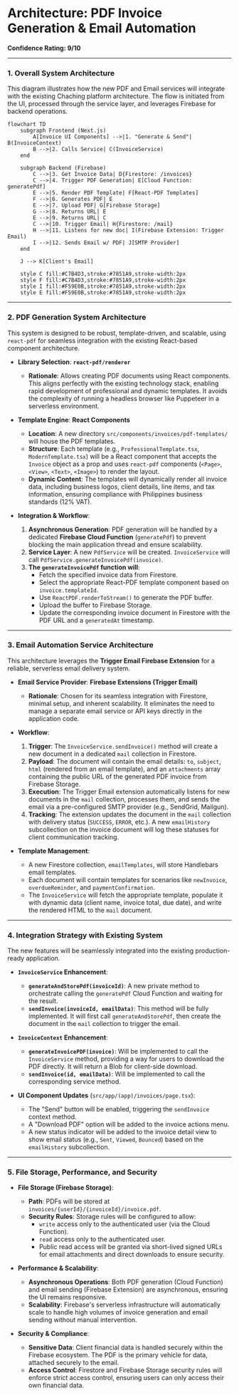 # Architecture: PDF Invoice Generation & Email Automation

**Confidence Rating: 9/10**

---

### 1. Overall System Architecture

This diagram illustrates how the new PDF and Email services will integrate with the existing Chaching platform architecture. The flow is initiated from the UI, processed through the service layer, and leverages Firebase for backend operations.

```mermaid
flowchart TD
    subgraph Frontend (Next.js)
        A[Invoice UI Components] -->|1. "Generate & Send"| B(InvoiceContext)
        B -->|2. Calls Service| C(InvoiceService)
    end

    subgraph Backend (Firebase)
        C -->|3. Get Invoice Data| D{Firestore: /invoices}
        C -->|4. Trigger PDF Generation| E[Cloud Function: generatePdf]
        E -->|5. Render PDF Template| F[React-PDF Templates]
        F -->|6. Generates PDF| E
        E -->|7. Upload PDF| G[Firebase Storage]
        G -->|8. Returns URL| E
        E -->|9. Returns URL| C
        C -->|10. Trigger Email| H{Firestore: /mail}
        H -->|11. Listens for new doc| I(Firebase Extension: Trigger Email)
        I -->|12. Sends Email w/ PDF| J[SMTP Provider]
    end

    J --> K[Client's Email]

    style C fill:#C7B4D3,stroke:#7851A9,stroke-width:2px
    style F fill:#C7B4D3,stroke:#7851A9,stroke-width:2px
    style I fill:#F59E0B,stroke:#7851A9,stroke-width:2px
    style E fill:#F59E0B,stroke:#7851A9,stroke-width:2px
```

---

### 2. PDF Generation System Architecture

This system is designed to be robust, template-driven, and scalable, using `react-pdf` for seamless integration with the existing React-based component architecture.

-   **Library Selection**: **`react-pdf/renderer`**
    -   **Rationale**: Allows creating PDF documents using React components. This aligns perfectly with the existing technology stack, enabling rapid development of professional and dynamic templates. It avoids the complexity of running a headless browser like Puppeteer in a serverless environment.

-   **Template Engine**: **React Components**
    -   **Location**: A new directory `src/components/invoices/pdf-templates/` will house the PDF templates.
    -   **Structure**: Each template (e.g., `ProfessionalTemplate.tsx`, `ModernTemplate.tsx`) will be a React component that accepts the `Invoice` object as a prop and uses `react-pdf` components (`<Page>`, `<View>`, `<Text>`, `<Image>`) to render the layout.
    -   **Dynamic Content**: The templates will dynamically render all invoice data, including business logos, client details, line items, and tax information, ensuring compliance with Philippines business standards (12% VAT).

-   **Integration & Workflow**:
    1.  **Asynchronous Generation**: PDF generation will be handled by a dedicated **Firebase Cloud Function** (`generatePdf`) to prevent blocking the main application thread and ensure scalability.
    2.  **Service Layer**: A new `PdfService` will be created. `InvoiceService` will call `PdfService.generateInvoicePdf(invoice)`.
    3.  **The `generateInvoicePdf` function will**:
        -   Fetch the specified invoice data from Firestore.
        -   Select the appropriate React-PDF template component based on `invoice.templateId`.
        -   Use `ReactPDF.renderToStream()` to generate the PDF buffer.
        -   Upload the buffer to Firebase Storage.
        -   Update the corresponding invoice document in Firestore with the PDF URL and a `generatedAt` timestamp.

---

### 3. Email Automation Service Architecture

This architecture leverages the **Trigger Email Firebase Extension** for a reliable, serverless email delivery system.

-   **Email Service Provider**: **Firebase Extensions (Trigger Email)**
    -   **Rationale**: Chosen for its seamless integration with Firestore, minimal setup, and inherent scalability. It eliminates the need to manage a separate email service or API keys directly in the application code.

-   **Workflow**:
    1.  **Trigger**: The `InvoiceService.sendInvoice()` method will create a new document in a dedicated `mail` collection in Firestore.
    2.  **Payload**: The document will contain the email details: `to`, `subject`, `html` (rendered from an email template), and an `attachments` array containing the public URL of the generated PDF invoice from Firebase Storage.
    3.  **Execution**: The Trigger Email extension automatically listens for new documents in the `mail` collection, processes them, and sends the email via a pre-configured SMTP provider (e.g., SendGrid, Mailgun).
    4.  **Tracking**: The extension updates the document in the `mail` collection with delivery status (`SUCCESS`, `ERROR`, etc.). A new `emailHistory` subcollection on the invoice document will log these statuses for client communication tracking.

-   **Template Management**:
    -   A new Firestore collection, `emailTemplates`, will store Handlebars email templates.
    -   Each document will contain templates for scenarios like `newInvoice`, `overdueReminder`, and `paymentConfirmation`.
    -   The `InvoiceService` will fetch the appropriate template, populate it with dynamic data (client name, invoice total, due date), and write the rendered HTML to the `mail` document.

---

### 4. Integration Strategy with Existing System

The new features will be seamlessly integrated into the existing production-ready application.

-   **`InvoiceService` Enhancement**:
    -   **`generateAndStorePdf(invoiceId)`**: A new private method to orchestrate calling the `generatePdf` Cloud Function and waiting for the result.
    -   **`sendInvoice(invoiceId, emailData)`**: This method will be fully implemented. It will first call `generateAndStorePdf`, then create the document in the `mail` collection to trigger the email.

-   **`InvoiceContext` Enhancement**:
    -   **`generateInvoicePDF(invoice)`**: Will be implemented to call the `InvoiceService` method, providing a way for users to download the PDF directly. It will return a Blob for client-side download.
    -   **`sendInvoice(id, emailData)`**: Will be implemented to call the corresponding service method.

-   **UI Component Updates** (`src/app/(app)/invoices/page.tsx`):
    -   The "Send" button will be enabled, triggering the `sendInvoice` context method.
    -   A "Download PDF" option will be added to the invoice actions menu.
    -   A new status indicator will be added to the invoice detail view to show email status (e.g., `Sent`, `Viewed`, `Bounced`) based on the `emailHistory` subcollection.

---

### 5. File Storage, Performance, and Security

-   **File Storage (Firebase Storage)**:
    -   **Path**: PDFs will be stored at `invoices/{userId}/{invoiceId}/invoice.pdf`.
    -   **Security Rules**: Storage rules will be configured to allow:
        -   `write` access only to the authenticated user (via the Cloud Function).
        -   `read` access only to the authenticated user.
        -   Public read access will be granted via short-lived signed URLs for email attachments and direct downloads to ensure security.

-   **Performance & Scalability**:
    -   **Asynchronous Operations**: Both PDF generation (Cloud Function) and email sending (Firebase Extension) are asynchronous, ensuring the UI remains responsive.
    -   **Scalability**: Firebase's serverless infrastructure will automatically scale to handle high volumes of invoice generation and email sending without manual intervention.

-   **Security & Compliance**:
    -   **Sensitive Data**: Client financial data is handled securely within the Firebase ecosystem. The PDF is the primary vehicle for data, attached securely to the email.
    -   **Access Control**: Firestore and Firebase Storage security rules will enforce strict access control, ensuring users can only access their own financial data.